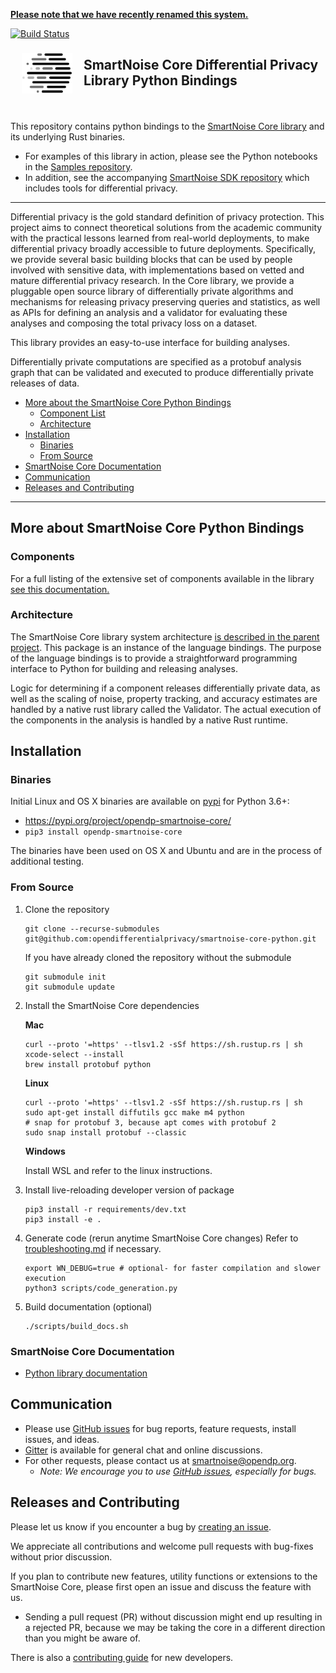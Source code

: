 [**Please note that we have recently renamed this system.**](https://projects.iq.harvard.edu/opendp/blog/building-inclusive-community)

[![Build Status](https://travis-ci.com/opendifferentialprivacy/smartnoise-core-python.svg?branch=develop)](https://travis-ci.com/opendifferentialprivacy/smartnoise-core-python)

<a href="https://opendifferentialprivacy.github.io"><img src="https://raw.githubusercontent.com/opendifferentialprivacy/smartnoise-core/1b196bb1e375a9686ad6d44269036cf78a39fdf2/images/SmartNoise_Logos/SVG/LogoMark_color.svg" align="left" height="65" vspace="8" hspace="18"></a>

## SmartNoise Core Differential Privacy Library Python Bindings 
\
\
This repository contains python bindings to the [SmartNoise Core library](https://github.com/opendifferentialprivacy/smartnoise-core) and its underlying Rust binaries.

- For examples of this library in action, please see the Python notebooks in the [Samples repository](https://github.com/opendifferentialprivacy/smartnoise-samples).
- In addition, see the accompanying [SmartNoise SDK repository](https://github.com/opendifferentialprivacy/smartnoise-sdk) which includes tools for differential privacy.

---

Differential privacy is the gold standard definition of privacy protection. This project aims to connect theoretical solutions from the academic community with the practical lessons learned from real-world deployments, to make differential privacy broadly accessible to future deployments. Specifically, we provide several basic building blocks that can be used by people involved with sensitive data, with implementations based on vetted and mature differential privacy research. In the Core library, we provide a pluggable open source library of differentially private algorithms and mechanisms for releasing privacy preserving queries and statistics, as well as APIs for defining an analysis and a validator for evaluating these analyses and composing the total privacy loss on a dataset.

This library provides an easy-to-use interface for building analyses.

Differentially private computations are specified as a protobuf analysis graph that can be validated and executed to produce differentially private releases of data.


- [More about the SmartNoise Core Python Bindings](#more-about-smartnoise-core-python-bindings)
  - [Component List](#components)
  - [Architecture](#architecture)
- [Installation](#installation)
  - [Binaries](#binaries)
  - [From Source](#from-source)
- [SmartNoise Core Documentation](#smartnoise-core-documentation)
- [Communication](#communication)
- [Releases and Contributing](#releases-and-contributing)

---

## More about SmartNoise Core Python Bindings

### Components

For a full listing of the extensive set of components available in the library [see this documentation.](https://opendifferentialprivacy.github.io/smartnoise-core/doc/smartnoise_validator/docs/components/index.html)

### Architecture

The SmartNoise Core library system architecture [is described in the parent project](https://github.com/opendifferentialprivacy/smartnoise-core#Architecture).
This package is an instance of the language bindings. The purpose of the language bindings is to provide a straightforward programming interface to Python for building and releasing analyses.

Logic for determining if a component releases differentially private data, as well as the scaling of noise, property tracking, and accuracy estimates are handled by a native rust library called the Validator.
The actual execution of the components in the analysis is handled by a native Rust runtime.


## Installation

### Binaries

Initial Linux and OS X binaries are available on [pypi](https://pypi.org/project/opendp-smartnoise-core/) for Python 3.6+:
  - https://pypi.org/project/opendp-smartnoise-core/
  - ```pip3 install opendp-smartnoise-core```

The binaries have been used on OS X and Ubuntu and are in the process of additional testing.

### From Source

1. Clone the repository
    ```shell script
    git clone --recurse-submodules git@github.com:opendifferentialprivacy/smartnoise-core-python.git
    ```

    If you have already cloned the repository without the submodule
    ```shell script
    git submodule init
    git submodule update
    ```

2. Install the SmartNoise Core dependencies

    **Mac**
    ```shell script
    curl --proto '=https' --tlsv1.2 -sSf https://sh.rustup.rs | sh
    xcode-select --install
    brew install protobuf python
    ```

    **Linux**
    ```shell script
    curl --proto '=https' --tlsv1.2 -sSf https://sh.rustup.rs | sh
    sudo apt-get install diffutils gcc make m4 python
    # snap for protobuf 3, because apt comes with protobuf 2
    sudo snap install protobuf --classic
    ```

    **Windows**

    Install WSL and refer to the linux instructions.

3. Install live-reloading developer version of package
   ```shell script
   pip3 install -r requirements/dev.txt
   pip3 install -e .
   ```

4. Generate code (rerun anytime SmartNoise Core changes)
    Refer to [troubleshooting.md](https://github.com/opendifferentialprivacy/smartnoise-core/blob/develop/troubleshooting.md) if necessary.
    ```shell script
    export WN_DEBUG=true # optional- for faster compilation and slower execution
    python3 scripts/code_generation.py
    ```

5. Build documentation (optional)
    ```shell script
    ./scripts/build_docs.sh
    ```

### SmartNoise Core Documentation

- [Python library documentation](https://opendp.github.io/smartnoise-core-python)


## Communication

- Please use [GitHub issues](https://github.com/opendifferentialprivacy/smartnoise-core-python/issues) for bug reports, feature requests, install issues, and ideas.
- [Gitter](https://gitter.im/opendifferentialprivacy/SmartNoise) is available for general chat and online discussions.
- For other requests, please contact us at [smartnoise@opendp.org](mailto:smartnoise@opendp.org).
  - _Note: We encourage you to use [GitHub issues](https://github.com/opendifferentialprivacy/smartnoise-core-python/issues), especially for bugs._

## Releases and Contributing

Please let us know if you encounter a bug by [creating an issue](https://github.com/opendifferentialprivacy/smartnoise-core-python/issues).

We appreciate all contributions and welcome pull requests with bug-fixes without prior discussion.

If you plan to contribute new features, utility functions or extensions to the SmartNoise Core, please first open an issue and discuss the feature with us.
  - Sending a pull request (PR) without discussion might end up resulting in a rejected PR, because we may be taking the core in a different direction than you might be aware of.

There is also a [contributing guide](contributing.md) for new developers. 
